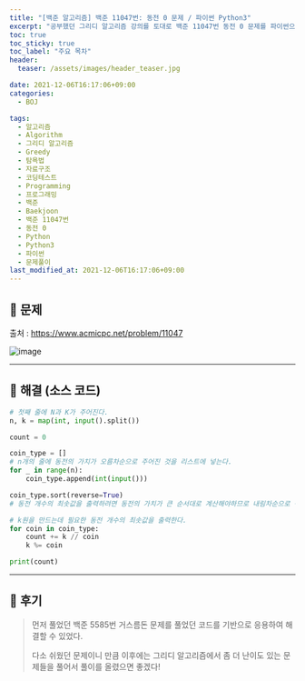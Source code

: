 ```yaml
---
title: "[백준 알고리즘] 백준 11047번: 동전 0 문제 / 파이썬 Python3"
excerpt: "공부했던 그리디 알고리즘 강의를 토대로 백준 11047번 동전 0 문제를 파이썬으로 풀어보았다."
toc: true
toc_sticky: true
toc_label: "주요 목차"
header:
  teaser: /assets/images/header_teaser.jpg

date: 2021-12-06T16:17:06+09:00
categories:
  - BOJ

tags:
  - 알고리즘
  - Algorithm
  - 그리디 알고리즘
  - Greedy
  - 탐욕법
  - 자료구조
  - 코딩테스트
  - Programming
  - 프로그래밍
  - 백준
  - Baekjoon
  - 백준 11047번
  - 동전 0
  - Python
  - Python3
  - 파이썬
  - 문제풀이
last_modified_at: 2021-12-06T16:17:06+09:00
---
```


## 🔔 문제

출처 : <https://www.acmicpc.net/problem/11047>

![image](https://user-images.githubusercontent.com/78403443/144802902-88bded71-0cbb-4652-a479-d811726d59c2.png)

---

## 🔐 해결 (소스 코드)

```python
# 첫째 줄에 N과 K가 주어진다.
n, k = map(int, input().split())

count = 0

coin_type = []
# n개의 줄에 동전의 가치가 오름차순으로 주어진 것을 리스트에 넣는다.
for _ in range(n):
    coin_type.append(int(input()))

coin_type.sort(reverse=True)
# 동전 개수의 최솟값을 출력하려면 동전의 가치가 큰 순서대로 계산해야하므로 내림차순으로 정렬해줌    

# k원을 만드는데 필요한 동전 개수의 최솟값을 출력한다.
for coin in coin_type:
    count += k // coin
    k %= coin

print(count)
```

---

## 📝 후기

>먼저 풀었던 백준 5585번 거스름돈 문제를 풀었던 코드를 기반으로 응용하여 해결할 수 있었다.
>
>다소 쉬웠던 문제이니 만큼 이후에는 그리디 알고리즘에서 좀 더 난이도 있는 문제들을 풀어서 풀이를 올렸으면 좋겠다!